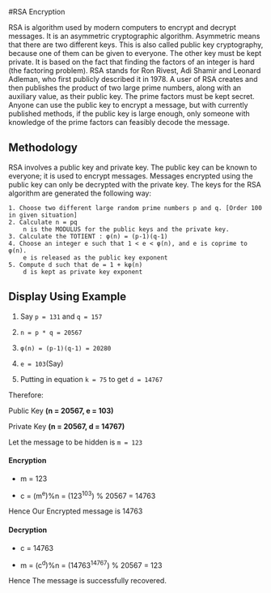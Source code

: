 #RSA Encryption

RSA is algorithm used by modern computers to encrypt and decrypt messages. It is an asymmetric cryptographic algorithm. Asymmetric means that there are two different keys. This is also called public key cryptography, because one of them can be given to everyone. The other key must be kept private. It is based on the fact that finding the factors of an integer is hard (the factoring problem). RSA stands for Ron Rivest, Adi Shamir and Leonard Adleman, who first publicly described it in 1978. A user of RSA creates and then publishes the product of two large prime numbers, along with an auxiliary value, as their public key. The prime factors must be kept secret. Anyone can use the public key to encrypt a message, but with currently published methods, if the public key is large enough, only someone with knowledge of the prime factors can feasibly decode the message.

## Methodology

RSA involves a public key and private key. The public key can be known to everyone; it is used to encrypt messages. Messages encrypted using the public key can only be decrypted with the private key. The keys for the RSA algorithm are generated the following way:

```
1. Choose two different large random prime numbers p and q. [Order 100 in given situation]
2. Calculate n = pq
    n is the MODULUS for the public keys and the private key.
3. Calculate the TOTIENT : φ(n) = (p-1)(q-1)
4. Choose an integer e such that 1 < e < φ(n), and e is coprime to φ(n).
    e is released as the public key exponent
5. Compute d such that de = 1 + kφ(n)
    d is kept as private key exponent
```


## Display Using Example

1. Say `p = 131` and `q = 157`

2. `n = p * q = 20567`

3. `φ(n) = (p-1)(q-1) = 20280`

4. `e = 103`(Say)

5. Putting in equation 
    `k = 75` to get `d = 14767`
    
Therefore:

Public Key **(n = 20567, e = 103)**

Private Key **(n = 20567, d = 14767)**

Let the message to be hidden is `m = 123`

#### Encryption


* m = 123

* c = (m<sup>e</sup>)%n = (123<sup>103</sup>) % 20567  = 14763

Hence Our Encrypted message is 14763

#### Decryption

* c = 14763

* m = (c<sup>d</sup>)%n = (14763<sup>14767</sup>) % 20567 = 123

Hence The message is successfully recovered.

